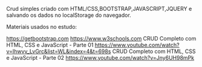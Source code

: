Crud simples criado com HTML/CSS,BOOTSTRAP,JAVASCRIPT,JQUERY e salvando os dados no localStorage do navegador.

Materiais usados no estudo:

https://getbootstrap.com
https://www.w3schools.com
CRUD Completo com HTML, CSS e JavaScript - Parte 01
https://www.youtube.com/watch?v=Ihwvv_LvGrc&list=WL&index=4&t=698s
CRUD Completo com HTML, CSS e JavaScript - Parte 02
https://www.youtube.com/watch?v=Jny6UH98mPk
